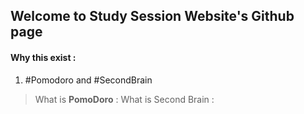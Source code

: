 ## Welcome to Study Session Website's Github page

#### Why this exist :
1. #Pomodoro and #SecondBrain 
> What is **PomoDoro** : 
> What is Second Brain :

